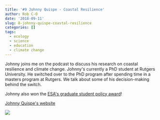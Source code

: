 ```yaml
---
title: '#9 Johnny Quispe - Coastal Resilience'
author: Rob C-O
date: '2018-09-11'
slug: 8-johnny-quispe-coastal-resilience
categories: []
tags:
  - ecology
  - science
  - education
  - climate change
---
```


Johnny joins me on the podcast to discuss his research on coastal resilience and climate change.  Johnny's currently a PhD student at Rutgers University.  He switched over to the PhD program after spending time in a masters program at Rutgers.  We talk about some of his decision-making behind the switch.

Johnny also won the [ESA's graduate student policy award](https://www.esa.org/esa/tag/hill-days/)! 

[Johnny Quispe's website](https://johnnyquispe.com/)

![](https://johnnyquispedotcom.files.wordpress.com/2015/11/img_8918.jpg?w=290&h=196)
